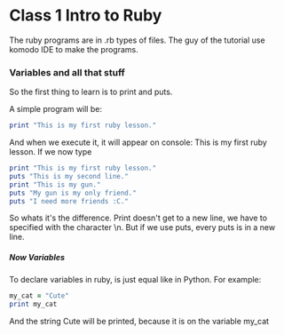 # Class 1 Intro to Ruby
The ruby programs are in .rb types of files. The guy of the tutorial use komodo IDE to make the programs.

### Variables and all that stuff
So the first thing to learn is to print and puts.

A simple program will be:
```Ruby
print "This is my first ruby lesson."
```
And when we execute it, it will appear on console: This is my first ruby lesson.
If we now type
```Ruby
print "This is my first ruby lesson."
puts "This is my second line."
print "This is my gun."
puts "My gun is my only friend."
puts "I need more friends :C."
```
So whats it's the difference. Print doesn't get to a new line, we have to specified with the character \\n. But if we use puts, every puts is in a new line.
##### Now Variables
To declare variables in ruby, is just equal like in Python.
For example:
```Ruby
my_cat = "Cute"
print my_cat
```
And the string Cute will be printed, because it is on the variable my_cat
